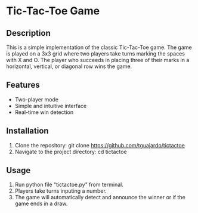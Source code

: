# Tic-Tac-Toe Game

## Description

This is a simple implementation of the classic Tic-Tac-Toe game. The game is played on a 3x3 grid where two players take turns marking the spaces with X and O. The player who succeeds in placing three of their marks in a horizontal, vertical, or diagonal row wins the game.

## Features

- Two-player mode
- Simple and intuitive interface
- Real-time win detection

## Installation

1. Clone the repository:
   git clone <https://github.com/tguajardo/tictactoe>
2. Navigate to the project directory:
    cd tictactoe

## Usage

1. Run python file "tictactoe.py" from terminal.
2. Players take turns inputing a number.
3. The game will automatically detect and announce the winner or if the game ends in a draw.
